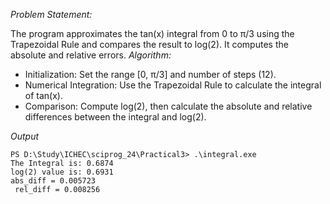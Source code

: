 *Problem Statement:*

The program approximates the tan⁡(x) integral from 0 to π/3​ using the Trapezoidal Rule and compares the result to log⁡(2). It computes the absolute and relative errors.
*Algorithm:*

- Initialization: Set the range [0, π/3​] and number of steps (12).
- Numerical Integration: Use the Trapezoidal Rule to calculate the integral of tan⁡(x).
- Comparison: Compute log⁡(2), then calculate the absolute and relative differences between the integral and log⁡(2).

*Output*

```Shell
PS D:\Study\ICHEC\sciprog_24\Practical3> .\integral.exe
The Integral is: 0.6874 
log(2) value is: 0.6931
abs_diff = 0.005723
 rel_diff = 0.008256
 ``` 
